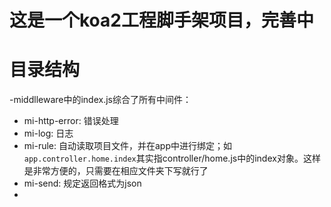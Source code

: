 # 这是一个koa2工程脚手架项目，完善中

# 目录结构
-middlleware中的index.js综合了所有中间件：

 - mi-http-error: 错误处理
 - mi-log: 日志
 - mi-rule: 自动读取项目文件，并在app中进行绑定；如`app.controller.home.index`其实指controller/home.js中的index对象。这样是非常方便的，只需要在相应文件夹下写就行了
 - mi-send: 规定返回格式为json
- 